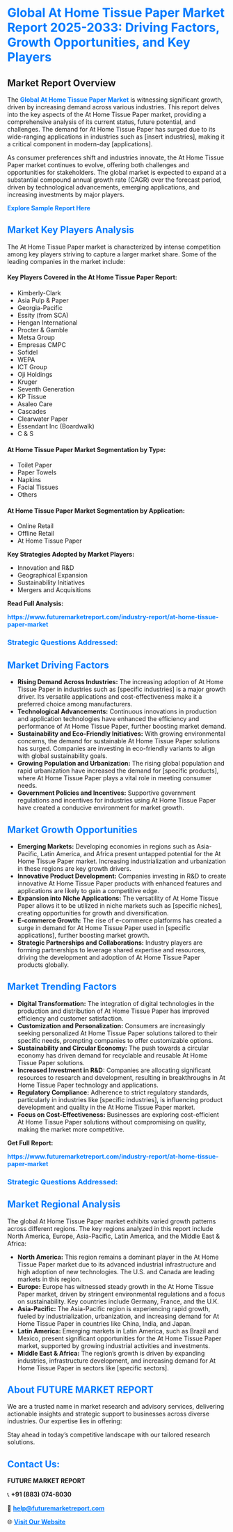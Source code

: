 <h1 style="color: #007BFF;">Global At Home Tissue Paper Market Report 2025-2033: Driving Factors, Growth Opportunities, and Key Players</h1>

<section id="overview">
<h2>Market Report Overview</h2>
<p>The <a href="https://www.futuremarketreport.com/industry-report/at-home-tissue-paper-market" style="color: #007BFF; text-decoration: none;"><strong>Global At Home Tissue Paper Market</strong></a> is witnessing significant growth, driven by increasing demand across various industries. This report delves into the key aspects of the At Home Tissue Paper market, providing a comprehensive analysis of its current status, future potential, and challenges. The demand for At Home Tissue Paper has surged due to its wide-ranging applications in industries such as [insert industries], making it a critical component in modern-day [applications].</p>
<p>As consumer preferences shift and industries innovate, the At Home Tissue Paper market continues to evolve, offering both challenges and opportunities for stakeholders. The global market is expected to expand at a substantial compound annual growth rate (CAGR) over the forecast period, driven by technological advancements, emerging applications, and increasing investments by major players.</p>
</section>

<section id="overview">
<p><a href="https://www.futuremarketreport.com/request-sample/reportId=119346" style="color: #007BFF; text-decoration: none;"><strong>Explore Sample Report Here</strong></a></p>
</section>

<section id="key-players">
<h2 style="color: #007BFF;">Market Key Players Analysis</h2>
<p>The At Home Tissue Paper market is characterized by intense competition among key players striving to capture a larger market share. Some of the leading companies in the market include:</p>
<h4>Key Players Covered in the At Home Tissue Paper Report:</h4>
<ul><li>Kimberly-Clark</li><li>Asia Pulp &amp; Paper</li><li>Georgia-Pacific</li><li>Essity (from SCA)</li><li>Hengan International</li><li>Procter &amp; Gamble</li><li>Metsa Group</li><li>Empresas CMPC</li><li>Sofidel</li><li>WEPA</li><li>ICT Group</li><li>Oji Holdings</li><li>Kruger</li><li>Seventh Generation</li><li>KP Tissue</li><li>Asaleo Care</li><li>Cascades</li><li>Clearwater Paper</li><li>Essendant Inc (Boardwalk)</li><li>C &amp; S</li></ul>
<h4>At Home Tissue Paper Market Segmentation by Type:</h4>
<ul><li>Toilet Paper</li><li>Paper Towels</li><li>Napkins</li><li>Facial Tissues</li><li>Others</li></ul>

<h4>At Home Tissue Paper Market Segmentation by Application:</h4>
<ul><li>Online Retail</li><li>Offline Retail</li><li>At Home Tissue Paper</li></ul>
<p><strong>Key Strategies Adopted by Market Players:</strong></p>
<ul>
<li>Innovation and R&D</li>
<li>Geographical Expansion</li>
<li>Sustainability Initiatives</li>
<li>Mergers and Acquisitions</li>
</ul>
</section>

<section>
<p><strong>Read Full Analysis: </strong></p><a href="https://www.futuremarketreport.com/industry-report/at-home-tissue-paper-market" style="color: #007BFF; text-decoration: none;"><strong>https://www.futuremarketreport.com/industry-report/at-home-tissue-paper-market</strong></a>
<h3 style="color: #007BFF;">Strategic Questions Addressed:</h3>
</section>

<section id="driving-factors">
<h2 style="color: #007BFF;">Market Driving Factors</h2>
<ul>
<li><strong>Rising Demand Across Industries:</strong> The increasing adoption of At Home Tissue Paper in industries such as [specific industries] is a major growth driver. Its versatile applications and cost-effectiveness make it a preferred choice among manufacturers.</li>
<li><strong>Technological Advancements:</strong> Continuous innovations in production and application technologies have enhanced the efficiency and performance of At Home Tissue Paper, further boosting market demand.</li>
<li><strong>Sustainability and Eco-Friendly Initiatives:</strong> With growing environmental concerns, the demand for sustainable At Home Tissue Paper solutions has surged. Companies are investing in eco-friendly variants to align with global sustainability goals.</li>
<li><strong>Growing Population and Urbanization:</strong> The rising global population and rapid urbanization have increased the demand for [specific products], where At Home Tissue Paper plays a vital role in meeting consumer needs.</li>
<li><strong>Government Policies and Incentives:</strong> Supportive government regulations and incentives for industries using At Home Tissue Paper have created a conducive environment for market growth.</li>
</ul>
</section>

<section id="growth-opportunities">
<h2 style="color: #007BFF;">Market Growth Opportunities</h2>
<ul>
<li><strong>Emerging Markets:</strong> Developing economies in regions such as Asia-Pacific, Latin America, and Africa present untapped potential for the At Home Tissue Paper market. Increasing industrialization and urbanization in these regions are key growth drivers.</li>
<li><strong>Innovative Product Development:</strong> Companies investing in R&D to create innovative At Home Tissue Paper products with enhanced features and applications are likely to gain a competitive edge.</li>
<li><strong>Expansion into Niche Applications:</strong> The versatility of At Home Tissue Paper allows it to be utilized in niche markets such as [specific niches], creating opportunities for growth and diversification.</li>
<li><strong>E-commerce Growth:</strong> The rise of e-commerce platforms has created a surge in demand for At Home Tissue Paper used in [specific applications], further boosting market growth.</li>
<li><strong>Strategic Partnerships and Collaborations:</strong> Industry players are forming partnerships to leverage shared expertise and resources, driving the development and adoption of At Home Tissue Paper products globally.</li>
</ul>
</section>

<section id="trending-factors">
<h2 style="color: #007BFF;">Market Trending Factors</h2>
<ul>
<li><strong>Digital Transformation:</strong> The integration of digital technologies in the production and distribution of At Home Tissue Paper has improved efficiency and customer satisfaction.</li>
<li><strong>Customization and Personalization:</strong> Consumers are increasingly seeking personalized At Home Tissue Paper solutions tailored to their specific needs, prompting companies to offer customizable options.</li>
<li><strong>Sustainability and Circular Economy:</strong> The push towards a circular economy has driven demand for recyclable and reusable At Home Tissue Paper solutions.</li>
<li><strong>Increased Investment in R&D:</strong> Companies are allocating significant resources to research and development, resulting in breakthroughs in At Home Tissue Paper technology and applications.</li>
<li><strong>Regulatory Compliance:</strong> Adherence to strict regulatory standards, particularly in industries like [specific industries], is influencing product development and quality in the At Home Tissue Paper market.</li>
<li><strong>Focus on Cost-Effectiveness:</strong> Businesses are exploring cost-efficient At Home Tissue Paper solutions without compromising on quality, making the market more competitive.</li>
</ul>
</section>

<section>
<p><strong>Get Full Report: </strong></p><a href="https://www.futuremarketreport.com/industry-report/at-home-tissue-paper-market" style="color: #007BFF; text-decoration: none;"><strong>https://www.futuremarketreport.com/industry-report/at-home-tissue-paper-market</strong></a>
<h3 style="color: #007BFF;">Strategic Questions Addressed:</h3>
</section>


<section id="regional-analysis">
<h2 style="color: #007BFF;">Market Regional Analysis</h2>
<p>The global At Home Tissue Paper market exhibits varied growth patterns across different regions. The key regions analyzed in this report include North America, Europe, Asia-Pacific, Latin America, and the Middle East & Africa:</p>
<ul>
<li><strong>North America:</strong> This region remains a dominant player in the At Home Tissue Paper market due to its advanced industrial infrastructure and high adoption of new technologies. The U.S. and Canada are leading markets in this region.</li>
<li><strong>Europe:</strong> Europe has witnessed steady growth in the At Home Tissue Paper market, driven by stringent environmental regulations and a focus on sustainability. Key countries include Germany, France, and the U.K.</li>
<li><strong>Asia-Pacific:</strong> The Asia-Pacific region is experiencing rapid growth, fueled by industrialization, urbanization, and increasing demand for At Home Tissue Paper in countries like China, India, and Japan.</li>
<li><strong>Latin America:</strong> Emerging markets in Latin America, such as Brazil and Mexico, present significant opportunities for the At Home Tissue Paper market, supported by growing industrial activities and investments.</li>
<li><strong>Middle East & Africa:</strong> The region’s growth is driven by expanding industries, infrastructure development, and increasing demand for At Home Tissue Paper in sectors like [specific sectors].</li>
</ul>
</section>

<footer>
<h2 style="color: #007BFF;">About FUTURE MARKET REPORT</h2>
<p>We are a trusted name in market research and advisory services, delivering actionable insights and strategic support to businesses across diverse industries. Our expertise lies in offering:</p>

<p>Stay ahead in today’s competitive landscape with our tailored research solutions.</p>

<h2 style="color: #007BFF;">Contact Us:</h2>
<p><strong>FUTURE MARKET REPORT</strong></p>
<p>📞 <strong>+91 (883) 074-8030</strong></p>
<p>📧 <strong><a href="mailto:help@futuremarketreport.com" style="color: #007BFF;">help@futuremarketreport.com</a></strong></p>
<p>🌐 <strong><a href="https://www.futuremarketreport.com/" style="color: #007BFF;">Visit Our Website</a></strong></p>
</footer>